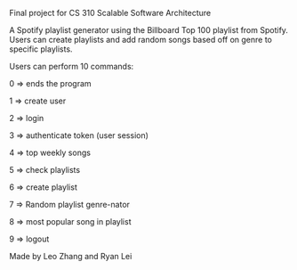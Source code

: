 Final project for CS 310 Scalable Software Architecture

A Spotify playlist generator using the Billboard Top 100 playlist from Spotify. Users can create playlists and add random songs based off on genre to specific playlists.

Users can perform 10 commands:

  0 => ends the program
  
  1 => create user
  
  2 => login
  
  3 => authenticate token (user session)
  
  4 => top weekly songs
  
  5 => check playlists
  
  6 => create playlist
  
  7 => Random playlist genre-nator
  
  8 => most popular song in playlist
  
  9 => logout
  

Made by Leo Zhang and Ryan Lei

